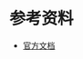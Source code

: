 

# 参考资料
- [官方文档](https://docs.gitlab.com/ee/install/docker.html#install-gitlab-using-docker-compose)